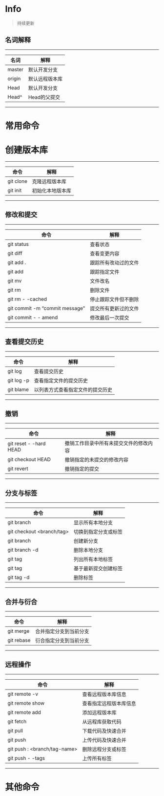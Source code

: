# Info
> 持续更新

## 名词解释
--------
名词 | 解释 |
--------- | --------|
master   |   默认开发分支
origin   |   默认远程版本库 
Head   |   默认开发分支 
Head^   |   Head的父提交 

- - - - - 
# 常用命令
# 创建版本库

--------
命令 | 解释 |
--------- | --------|
git clone <url>   |   克隆远程版本库
git init   |   初始化本地版本库

- - - - - 
## 修改和提交
--------
命令 | 解释 |
--------- | --------|
git status   |   查看状态
git diff   |   查看变更内容
git add .   |   跟踪所有改动过的文件
git add <file>   |   跟踪指定文件
git mv <old> <new>   |   文件改名
git rm <file>   |   删除文件
git rm - -cached <file>   |   停止跟踪文件但不删除
git commit -m “commit message"   |   提交所有更新过的文件
git commit - - amend   |   修改最后一次提交

- - - - - 
## 查看提交历史
--------
命令 | 解释 |
--------- | --------|
git log   |   查看提交历史
git log -p <file>   |   查看指定文件的提交历史
git blame <file>   |   以列表方式查看指定文件的提交历史

- - - - - 
## 撤销
--------
命令 | 解释 |
--------- | --------|
git reset - -hard HEAD   |   撤销工作目录中所有未提交文件的修改内容
git checkout HEAD <file>   |   撤销指定的未提交的修改内容
git revert <commit>   |   撤销指定的提交

- - - - - 
## 分支与标签
--------
命令 | 解释 |
--------- | --------|
git branch   |   显示所有本地分支
git checkout <branch/tag>   |   切换到指定分支或标签
git branch <new-branch>   |   创建新分支
git branch -d <branch>   |   删除本地分支
git tag   |   列出所有本地标签
git tag <tagname>   |   基于最新提交创建标签
git tag -d <tagname>   |   删除标签

- - - - - 
## 合并与衍合
--------
命令 | 解释 |
--------- | --------|
git merge <branch>   |   合并指定分支到当前分支
git rebase <branch>   |   衍合指定分支到当前分支

- - - - - 
## 远程操作
--------
命令 | 解释 |
--------- | --------|
git remote -v   |   查看远程版本库信息
git remote show <remote>   |   查看指定远程版本库信息
git remote add <remote> <url>   |   添加远程版本库
git fetch <remote>   |   从远程库获取代码
git pull <remote> <branch>   |   下载代码及快速合并
git push <remote> <branch>   |   上传代码及快速合并
git push <remote> : <branch/tag-name>   |   删除远程分支或标签
git push - -tags   |   上传所有标签

- - - - - 

# 其他命令
